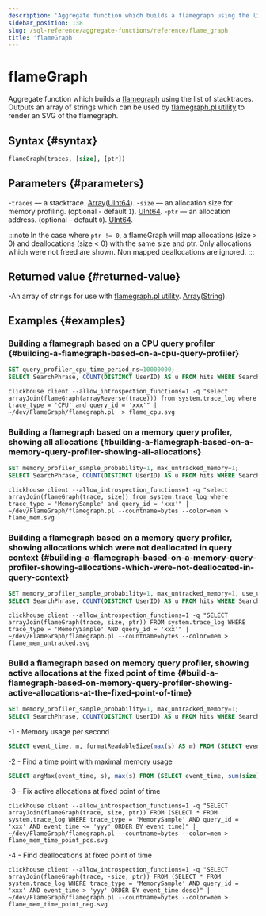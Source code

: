 ```yaml
---
description: 'Aggregate function which builds a flamegraph using the list of stacktraces.'
sidebar_position: 138
slug: /sql-reference/aggregate-functions/reference/flame_graph
title: 'flameGraph'
---
```


# flameGraph

Aggregate function which builds a [flamegraph](https://www.brendangregg.com/flamegraphs.html) using the list of stacktraces. Outputs an array of strings which can be used by [flamegraph.pl utility](https://github.com/brendangregg/FlameGraph) to render an SVG of the flamegraph.

## Syntax {#syntax}

```sql
flameGraph(traces, [size], [ptr])
```

## Parameters {#parameters}

-`traces` — a stacktrace. [Array](../../data-types/array.md)([UInt64](../../data-types/int-uint.md)).
-`size` — an allocation size for memory profiling. (optional - default `1`). [UInt64](../../data-types/int-uint.md).
-`ptr` — an allocation address. (optional - default `0`). [UInt64](../../data-types/int-uint.md).

:::note
In the case where `ptr != 0`, a flameGraph will map allocations (size > 0) and deallocations (size < 0) with the same size and ptr.
Only allocations which were not freed are shown. Non mapped deallocations are ignored.
:::

## Returned value {#returned-value}

-An array of strings for use with [flamegraph.pl utility](https://github.com/brendangregg/FlameGraph). [Array](../../data-types/array.md)([String](../../data-types/string.md)).

## Examples {#examples}

### Building a flamegraph based on a CPU query profiler {#building-a-flamegraph-based-on-a-cpu-query-profiler}

```sql
SET query_profiler_cpu_time_period_ns=10000000;
SELECT SearchPhrase, COUNT(DISTINCT UserID) AS u FROM hits WHERE SearchPhrase <> '' GROUP BY SearchPhrase ORDER BY u DESC LIMIT 10;
```

```text
clickhouse client --allow_introspection_functions=1 -q "select arrayJoin(flameGraph(arrayReverse(trace))) from system.trace_log where trace_type = 'CPU' and query_id = 'xxx'" | ~/dev/FlameGraph/flamegraph.pl  > flame_cpu.svg
```

### Building a flamegraph based on a memory query profiler, showing all allocations {#building-a-flamegraph-based-on-a-memory-query-profiler-showing-all-allocations}

```sql
SET memory_profiler_sample_probability=1, max_untracked_memory=1;
SELECT SearchPhrase, COUNT(DISTINCT UserID) AS u FROM hits WHERE SearchPhrase <> '' GROUP BY SearchPhrase ORDER BY u DESC LIMIT 10;
```

```text
clickhouse client --allow_introspection_functions=1 -q "select arrayJoin(flameGraph(trace, size)) from system.trace_log where trace_type = 'MemorySample' and query_id = 'xxx'" | ~/dev/FlameGraph/flamegraph.pl --countname=bytes --color=mem > flame_mem.svg
```

### Building a flamegraph based on a memory query profiler, showing allocations which were not deallocated in query context {#building-a-flamegraph-based-on-a-memory-query-profiler-showing-allocations-which-were-not-deallocated-in-query-context}

```sql
SET memory_profiler_sample_probability=1, max_untracked_memory=1, use_uncompressed_cache=1, merge_tree_max_rows_to_use_cache=100000000000, merge_tree_max_bytes_to_use_cache=1000000000000;
SELECT SearchPhrase, COUNT(DISTINCT UserID) AS u FROM hits WHERE SearchPhrase <> '' GROUP BY SearchPhrase ORDER BY u DESC LIMIT 10;
```

```text
clickhouse client --allow_introspection_functions=1 -q "SELECT arrayJoin(flameGraph(trace, size, ptr)) FROM system.trace_log WHERE trace_type = 'MemorySample' AND query_id = 'xxx'" | ~/dev/FlameGraph/flamegraph.pl --countname=bytes --color=mem > flame_mem_untracked.svg
```

### Build a flamegraph based on memory query profiler, showing active allocations at the fixed point of time {#build-a-flamegraph-based-on-memory-query-profiler-showing-active-allocations-at-the-fixed-point-of-time}

```sql
SET memory_profiler_sample_probability=1, max_untracked_memory=1;
SELECT SearchPhrase, COUNT(DISTINCT UserID) AS u FROM hits WHERE SearchPhrase <> '' GROUP BY SearchPhrase ORDER BY u DESC LIMIT 10;
```

-1 - Memory usage per second

```sql
SELECT event_time, m, formatReadableSize(max(s) AS m) FROM (SELECT event_time, sum(size) OVER (ORDER BY event_time) AS s FROM system.trace_log WHERE query_id = 'xxx' AND trace_type = 'MemorySample') GROUP BY event_time ORDER BY event_time;
```

-2 - Find a time point with maximal memory usage

```sql
SELECT argMax(event_time, s), max(s) FROM (SELECT event_time, sum(size) OVER (ORDER BY event_time) AS s FROM system.trace_log WHERE query_id = 'xxx' AND trace_type = 'MemorySample');
```

-3 - Fix active allocations at fixed point of time

```text
clickhouse client --allow_introspection_functions=1 -q "SELECT arrayJoin(flameGraph(trace, size, ptr)) FROM (SELECT * FROM system.trace_log WHERE trace_type = 'MemorySample' AND query_id = 'xxx' AND event_time <= 'yyy' ORDER BY event_time)" | ~/dev/FlameGraph/flamegraph.pl --countname=bytes --color=mem > flame_mem_time_point_pos.svg
```

-4 - Find deallocations at fixed point of time

```text
clickhouse client --allow_introspection_functions=1 -q "SELECT arrayJoin(flameGraph(trace, -size, ptr)) FROM (SELECT * FROM system.trace_log WHERE trace_type = 'MemorySample' AND query_id = 'xxx' AND event_time > 'yyy' ORDER BY event_time desc)" | ~/dev/FlameGraph/flamegraph.pl --countname=bytes --color=mem > flame_mem_time_point_neg.svg
```
